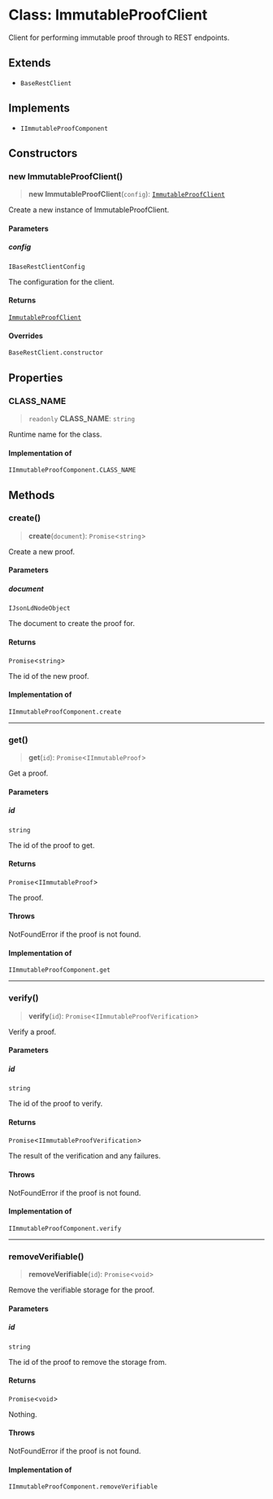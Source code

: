 # Class: ImmutableProofClient

Client for performing immutable proof through to REST endpoints.

## Extends

- `BaseRestClient`

## Implements

- `IImmutableProofComponent`

## Constructors

### new ImmutableProofClient()

> **new ImmutableProofClient**(`config`): [`ImmutableProofClient`](ImmutableProofClient.md)

Create a new instance of ImmutableProofClient.

#### Parameters

##### config

`IBaseRestClientConfig`

The configuration for the client.

#### Returns

[`ImmutableProofClient`](ImmutableProofClient.md)

#### Overrides

`BaseRestClient.constructor`

## Properties

### CLASS\_NAME

> `readonly` **CLASS\_NAME**: `string`

Runtime name for the class.

#### Implementation of

`IImmutableProofComponent.CLASS_NAME`

## Methods

### create()

> **create**(`document`): `Promise`\<`string`\>

Create a new proof.

#### Parameters

##### document

`IJsonLdNodeObject`

The document to create the proof for.

#### Returns

`Promise`\<`string`\>

The id of the new proof.

#### Implementation of

`IImmutableProofComponent.create`

***

### get()

> **get**(`id`): `Promise`\<`IImmutableProof`\>

Get a proof.

#### Parameters

##### id

`string`

The id of the proof to get.

#### Returns

`Promise`\<`IImmutableProof`\>

The proof.

#### Throws

NotFoundError if the proof is not found.

#### Implementation of

`IImmutableProofComponent.get`

***

### verify()

> **verify**(`id`): `Promise`\<`IImmutableProofVerification`\>

Verify a proof.

#### Parameters

##### id

`string`

The id of the proof to verify.

#### Returns

`Promise`\<`IImmutableProofVerification`\>

The result of the verification and any failures.

#### Throws

NotFoundError if the proof is not found.

#### Implementation of

`IImmutableProofComponent.verify`

***

### removeVerifiable()

> **removeVerifiable**(`id`): `Promise`\<`void`\>

Remove the verifiable storage for the proof.

#### Parameters

##### id

`string`

The id of the proof to remove the storage from.

#### Returns

`Promise`\<`void`\>

Nothing.

#### Throws

NotFoundError if the proof is not found.

#### Implementation of

`IImmutableProofComponent.removeVerifiable`

